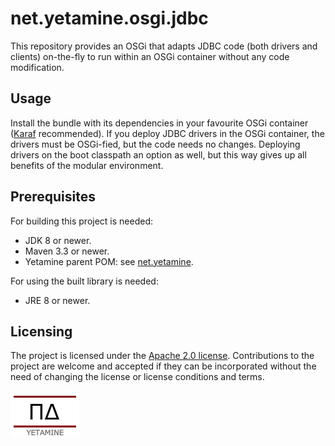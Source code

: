 # net.yetamine.osgi.jdbc #

This repository provides an OSGi that adapts JDBC code (both drivers and clients) on-the-fly to run within an OSGi container without any code modification.


## Usage ##

Install the bundle with its dependencies in your favourite OSGi container ([Karaf](http://karaf.apache.org/) recommended). If you deploy JDBC drivers in the OSGi container, the drivers must be OSGi-fied, but the code needs no changes. Deploying drivers on the boot classpath an option as well, but this way gives up all benefits of the modular environment.


## Prerequisites ##

For building this project is needed:

* JDK 8 or newer.
* Maven 3.3 or newer.
* Yetamine parent POM: see [net.yetamine](http://github.com/pdolezal/net.yetamine).

For using the built library is needed:

* JRE 8 or newer.


## Licensing ##

The project is licensed under the [Apache 2.0 license](http://www.apache.org/licenses/LICENSE-2.0). Contributions to the project are welcome and accepted if they can be incorporated without the need of changing the license or license conditions and terms.


[![Yetamine logo](https://github.com/pdolezal/net.yetamine/raw/master/about/Yetamine_small.png "Our logo")](https://github.com/pdolezal/net.yetamine/blob/master/about/Yetamine_large.png)
